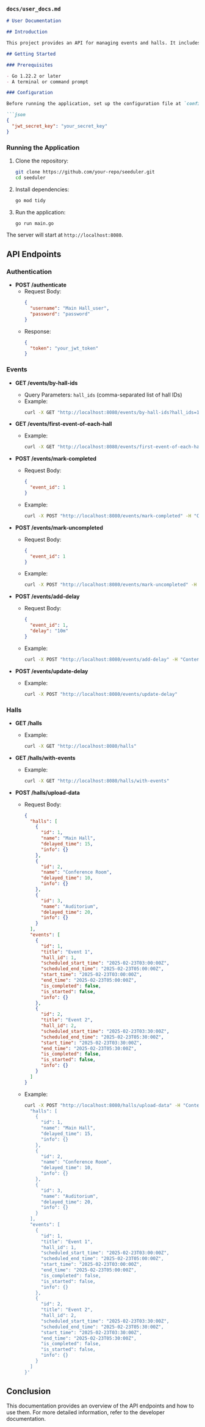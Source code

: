 
### `docs/user_docs.md`

```markdown
# User Documentation

## Introduction

This project provides an API for managing events and halls. It includes endpoints for user authentication, managing events, and managing halls.

## Getting Started

### Prerequisites

- Go 1.22.2 or later
- A terminal or command prompt

### Configuration

Before running the application, set up the configuration file at `config/config.json` with the JWT secret key:

```json
{
  "jwt_secret_key": "your_secret_key"
}
```

### Running the Application

1. Clone the repository:
   ```sh
   git clone https://github.com/your-repo/seeduler.git
   cd seeduler
   ```

2. Install dependencies:
   ```sh
   go mod tidy
   ```

3. Run the application:
   ```sh
   go run main.go
   ```

The server will start at `http://localhost:8080`.

## API Endpoints

### Authentication

- **POST /authenticate**
  - Request Body:
    ```json
    {
      "username": "Main Hall_user",
      "password": "password"
    }
    ```
  - Response:
    ```json
    {
      "token": "your_jwt_token"
    }
    ```

### Events

- **GET /events/by-hall-ids**
  - Query Parameters: `hall_ids` (comma-separated list of hall IDs)
  - Example:
    ```sh
    curl -X GET "http://localhost:8080/events/by-hall-ids?hall_ids=1,2,3"
    ```

- **GET /events/first-event-of-each-hall**
  - Example:
    ```sh
    curl -X GET "http://localhost:8080/events/first-event-of-each-hall"
    ```

- **POST /events/mark-completed**
  - Request Body:
    ```json
    {
      "event_id": 1
    }
    ```
  - Example:
    ```sh
    curl -X POST "http://localhost:8080/events/mark-completed" -H "Content-Type: application/json" -d '{"event_id": 1}'
    ```

- **POST /events/mark-uncompleted**
  - Request Body:
    ```json
    {
      "event_id": 1
    }
    ```
  - Example:
    ```sh
    curl -X POST "http://localhost:8080/events/mark-uncompleted" -H "Content-Type: application/json" -d '{"event_id": 1}'
    ```

- **POST /events/add-delay**
  - Request Body:
    ```json
    {
      "event_id": 1,
      "delay": "10m"
    }
    ```
  - Example:
    ```sh
    curl -X POST "http://localhost:8080/events/add-delay" -H "Content-Type: application/json" -d '{"event_id": 1, "delay": "10m"}'
    ```

- **POST /events/update-delay**
  - Example:
    ```sh
    curl -X POST "http://localhost:8080/events/update-delay"
    ```

### Halls

- **GET /halls**
  - Example:
    ```sh
    curl -X GET "http://localhost:8080/halls"
    ```

- **GET /halls/with-events**
  - Example:
    ```sh
    curl -X GET "http://localhost:8080/halls/with-events"
    ```

- **POST /halls/upload-data**
  - Request Body:
    ```json
    {
      "halls": [
        {
          "id": 1,
          "name": "Main Hall",
          "delayed_time": 15,
          "info": {}
        },
        {
          "id": 2,
          "name": "Conference Room",
          "delayed_time": 10,
          "info": {}
        },
        {
          "id": 3,
          "name": "Auditorium",
          "delayed_time": 20,
          "info": {}
        }
      ],
      "events": [
        {
          "id": 1,
          "title": "Event 1",
          "hall_id": 1,
          "scheduled_start_time": "2025-02-23T03:00:00Z",
          "scheduled_end_time": "2025-02-23T05:00:00Z",
          "start_time": "2025-02-23T03:00:00Z",
          "end_time": "2025-02-23T05:00:00Z",
          "is_completed": false,
          "is_started": false,
          "info": {}
        },
        {
          "id": 2,
          "title": "Event 2",
          "hall_id": 2,
          "scheduled_start_time": "2025-02-23T03:30:00Z",
          "scheduled_end_time": "2025-02-23T05:30:00Z",
          "start_time": "2025-02-23T03:30:00Z",
          "end_time": "2025-02-23T05:30:00Z",
          "is_completed": false,
          "is_started": false,
          "info": {}
        }
      ]
    }
    ```
  - Example:
    ```sh
    curl -X POST "http://localhost:8080/halls/upload-data" -H "Content-Type: application/json" -d '{
      "halls": [
        {
          "id": 1,
          "name": "Main Hall",
          "delayed_time": 15,
          "info": {}
        },
        {
          "id": 2,
          "name": "Conference Room",
          "delayed_time": 10,
          "info": {}
        },
        {
          "id": 3,
          "name": "Auditorium",
          "delayed_time": 20,
          "info": {}
        }
      ],
      "events": [
        {
          "id": 1,
          "title": "Event 1",
          "hall_id": 1,
          "scheduled_start_time": "2025-02-23T03:00:00Z",
          "scheduled_end_time": "2025-02-23T05:00:00Z",
          "start_time": "2025-02-23T03:00:00Z",
          "end_time": "2025-02-23T05:00:00Z",
          "is_completed": false,
          "is_started": false,
          "info": {}
        },
        {
          "id": 2,
          "title": "Event 2",
          "hall_id": 2,
          "scheduled_start_time": "2025-02-23T03:30:00Z",
          "scheduled_end_time": "2025-02-23T05:30:00Z",
          "start_time": "2025-02-23T03:30:00Z",
          "end_time": "2025-02-23T05:30:00Z",
          "is_completed": false,
          "is_started": false,
          "info": {}
        }
      ]
    }'
    ```

## Conclusion

This documentation provides an overview of the API endpoints and how to use them. For more detailed information, refer to the developer documentation.